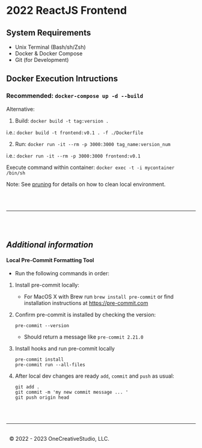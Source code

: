 # 2022 ReactJS Frontend

## System Requirements

- Unix Terminal (Bash/sh/Zsh)
- Docker & Docker Compose
- Git (for Development)

## Docker Execution Intructions

### Recommended: `docker-compose up -d --build`

Alternative:

1. Build: `docker build -t tag:version .`

i.e.: `docker build -t frontend:v0.1 . -f ./Dockerfile`

2. Run: `docker run -it --rm -p 3000:3000 tag_name:version_num`

i.e.: `docker run -it --rm -p 3000:3000 frontend:v0.1`

Execute command within container: `docker exec -t -i mycontainer /bin/sh`

Note: See [pruning](https://docs.docker.com/config/pruning/) for details on how to clean local environment.

\
&nbsp;

---

\
&nbsp;

## _Additional information_

#### Local Pre-Commit Formatting Tool

- Run the following commands in order:

1. Install pre-commit locally:

   - For MacOS X with Brew run `brew install pre-commit` or find installation instructions at https://pre-commit.com

2. Confirm pre-commit is installed by checking the version:

   ```
   pre-commit --version
   ```

   - Should return a message like `pre-commit 2.21.0`

3. Install hooks and run pre-commit locally

   ```
   pre-commit install
   pre-commit run --all-files
   ```

4. After local dev changes are ready `add`, `commit` and `push` as usual:
   ```
   git add .
   git commit -m 'my new commit message ... '
   git push origin head
   ```

\
&nbsp;

---

\
&nbsp;
&copy; 2022 - 2023 OneCreativeStudio, LLC.

